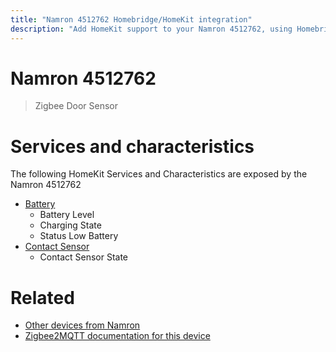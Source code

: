 ```yaml
---
title: "Namron 4512762 Homebridge/HomeKit integration"
description: "Add HomeKit support to your Namron 4512762, using Homebridge, Zigbee2MQTT and homebridge-z2m."
---
```

<!---
This file has been GENERATED using src/docgen/docgen.ts
DO NOT EDIT THIS FILE MANUALLY!
-->
# Namron 4512762
> Zigbee Door Sensor


# Services and characteristics
The following HomeKit Services and Characteristics are exposed by
the Namron 4512762

* [Battery](../../battery.md)
  * Battery Level
  * Charging State
  * Status Low Battery
* [Contact Sensor](../../sensors.md)
  * Contact Sensor State


# Related
* [Other devices from Namron](../index.md#namron)
* [Zigbee2MQTT documentation for this device](https://www.zigbee2mqtt.io/devices/4512762.html)